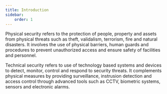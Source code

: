 ```yaml
---
title: Introduction
sidebar:
    order: 1
---
```


Physical security refers to the protection of people, property and assets from
physical threats such as theft, validalism, terrorism, fire and natural disasters.
It involves the use of physical barriers, human guards and procedures to prevent
unauthorized access and ensure safety of facilities and personnel.

Technical security refers to use of technology based systems and devices to detect,
monitor, control and respond to security threats. It complements physical measures
by providing surveillance, instrusion detection and access control through
advanced tools such as CCTV, biometric systems, sensors and electronic alarms.

